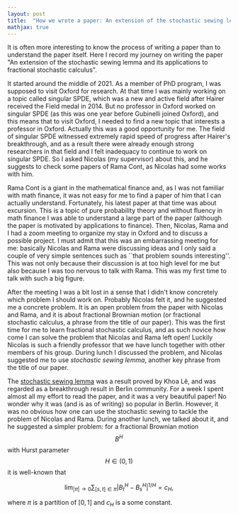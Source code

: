```yaml
---
layout: post
title:  "How we wrote a paper: An extension of the stochastic sewing lemma and its applications to fractional stochastic calculus"
mathjax: true
---
```


It is often more interesting to know the process of writing a paper than
to understand the paper itself. Here I record my journey on writing the
paper "An extension of the stochastic sewing lemma and its
applications to fractional stochastic calculus".

It started around the middle of 2021. As a member of PhD program, I was
supposed to visit Oxford for research. At that time I was mainly working
on a topic called singular SPDE, which was a new and active field after
Hairer received the Field medal in 2014. But no professor in Oxford
worked on singular SPDE (as this was one year before Gubinelli joined
Oxford), and this means that to visit Oxford, I needed to find a new
topic that interests a professor in Oxford. Actually this was a good
opportunity for me. The field of singular SPDE witnessed extremely rapid
speed of progress after Hairer's breakthrough, and as a result there
were already enough strong researchers in that field and I felt
inadequacy to continue to work on singular SPDE. So I asked Nicolas (my
supervisor) about this, and he suggests to check some papers of Rama
Cont, as Nicolas had some works with him.

Rama Cont is a giant in the mathematical finance and, as I was not
familiar with math finance, it was not easy for me to find a paper of
him that I can actually understand. Fortunately, his latest paper at
that time was about excursion. This is a topic of pure probability
theory and without fluency in math finance I was able to understand a
large part of the paper (although the paper is motivated by applications
to finance). Then, Nicolas, Rama and I had a zoom meeting to organize my
stay in Oxford and to discuss a possible project. I must admit that this
was an embarrassing meeting for me: basically Nicolas and Rama were
discussing ideas and I only said a couple of very simple sentences such
as ``that problem sounds interesting''. This was not only
because their discussion is at too high level for me but also because I
was too nervous to talk with Rama. This was my first time to talk with
such a big figure.

After the meeting I was a bit lost in a sense that I didn't know
concretely which problem I should work on. Probably Nicolas felt it, and
he suggested me a concrete problem. It is an open problem from the paper
with Nicolas and Rama, and it is about fractional Brownian motion (or
fractional stochastic calculus, a phrase from the title of our paper).
This was the first time for me to learn fractional stochastic calculus,
and as such novice how come I can solve the problem that Nicolas and
Rama left open! Luckily Nicolas is such a friendly professor that we
have lunch together with other members of his group. During lunch I
discussed the problem, and Nicolas suggested me to use <i>stochastic
sewing lemma</i>, another key phrase from the title of our paper.

The [stochastic sewing lemma](https://projecteuclid.org/journals/electronic-journal-of-probability/volume-25/issue-none/A-stochastic-sewing-lemma-and-applications/10.1214/20-EJP442.full) was a result proved by Khoa Lê, and
was regarded as a breakthrough result in Berlin community. For a week I spent almost all my effort to read the paper,
and it was a very beautiful paper! No wonder why it was (and is as of writing) so popular in Berlin.
However, it was no obvious how one can use the stochastic sewing to tackle the problem of Nicolas and Rama.
During another lunch, we talked about it, and he suggested a simpler problem: for a fractional
Brownian motion $$B^H$$ with Hurst parameter $$H \in (0, 1)$$ it is well-known that


$$
\lim_{\vert \pi \vert \to 0} \sum_{[s,t] \in \pi} \vert B^H_t - B^H_s \vert^{1/H} = c_H,
$$


where $\pi$ is a partition of $[0, 1]$ and $c_H$ is a some constant.
